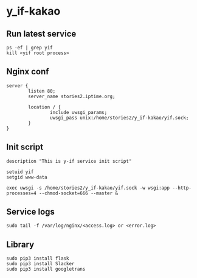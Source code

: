 # y_if-kakao

## Run latest service

```
ps -ef | grep yif
kill <yif root process>
```

## Nginx conf

```
server {
        listen 80;
        server_name stories2.iptime.org;

        location / {
                include uwsgi_params;
                uwsgi_pass unix:/home/stories2/y_if-kakao/yif.sock;
        }
}
```

## Init script

```
description "This is y-if service init script"

setuid yif
setgid www-data

exec uwsgi -s /home/stories2/y_if-kakao/yif.sock -w wsgi:app --http-processes=4 --chmod-socket=666 --master &
```

## Service logs

```
sudo tail -f /var/log/nginx/<access.log> or <error.log>
```

## Library

```
sudo pip3 install flask
sudo pip3 install Slacker
sudo pip3 install googletrans
```
